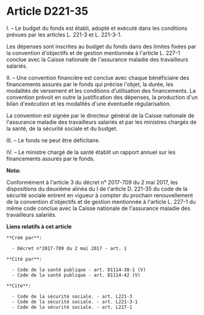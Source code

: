 # Article D221-35

I. – Le budget du fonds est établi, adopté et exécuté dans les conditions prévues par les articles L. 221-3 et L. 221-3-1.

Les dépenses sont inscrites au budget du fonds dans des limites fixées par la convention d'objectifs et de gestion mentionnée
à l'article L. 227-1 conclue avec la Caisse nationale de l'assurance maladie des travailleurs salariés.

II. – Une convention financière est conclue avec chaque bénéficiaire des financements assurés par le fonds qui précise
l'objet, la durée, les modalités de versement et les conditions d'utilisation des financements. La convention prévoit en
outre la justification des dépenses, la production d'un bilan d'exécution et les modalités d'une éventuelle régularisation.

La convention est signée par le directeur général de la Caisse nationale de l'assurance maladie des travailleurs salariés et
par les ministres chargés de la santé, de la sécurité sociale et du budget.

III. – Le fonds ne peut être déficitaire.

IV. – Le ministre chargé de la santé établit un rapport annuel sur les financements assurés par le fonds.

**Nota:**

Conformément à l'article 3 du décret n° 2017-709 du 2 mai 2017, les dispositions du deuxième alinéa du I de l'article D.
221-35 du code de la sécurité sociale entrent en vigueur à compter du prochain renouvellement de la convention d'objectifs et
de gestion mentionnée à l'article L. 227-1 du même code conclue avec la Caisse nationale de l'assurance maladie des
travailleurs salariés.

**Liens relatifs à cet article**

	**Créé par**:

	  - Décret n°2017-709 du 2 mai 2017 - art. 1

	**Cité par**:

	  - Code de la santé publique - art. D1114-38-1 (V)
	  - Code de la santé publique - art. D1114-42 (V)

	**Cite**:

	  - Code de la sécurité sociale. - art. L221-3
	  - Code de la sécurité sociale. - art. L221-3-1
	  - Code de la sécurité sociale. - art. L227-1
